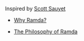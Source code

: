 Inspired by [Scott Sauyet](https://github.com/CrossEye)

- [Why Ramda?](http://fr.umio.us/why-ramda/)

- [The Philosophy of Ramda](http://fr.umio.us/the-philosophy-of-ramda/#header)

